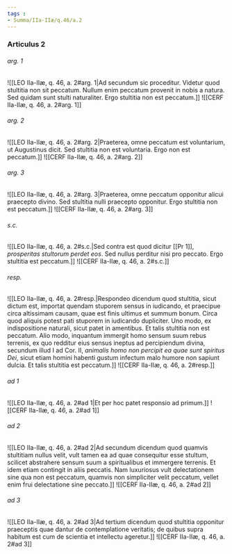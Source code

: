 ```yaml
---
tags : 
- Summa/IIa-IIæ/q.46/a.2
---
```


### Articulus 2

###### arg. 1
![[LEO IIa-IIæ, q. 46, a. 2#arg. 1|Ad secundum sic proceditur. Videtur quod stultitia non sit peccatum. Nullum enim peccatum provenit in nobis a natura. Sed quidam sunt stulti naturaliter. Ergo stultitia non est peccatum.]]
![[CERF IIa-IIæ, q. 46, a. 2#arg. 1]]

###### arg. 2
![[LEO IIa-IIæ, q. 46, a. 2#arg. 2|Praeterea, omne peccatum est voluntarium, ut Augustinus dicit. Sed stultitia non est voluntaria. Ergo non est peccatum.]]
![[CERF IIa-IIæ, q. 46, a. 2#arg. 2]]

###### arg. 3
![[LEO IIa-IIæ, q. 46, a. 2#arg. 3|Praeterea, omne peccatum opponitur alicui praecepto divino. Sed stultitia nulli praecepto opponitur. Ergo stultitia non est peccatum.]]
![[CERF IIa-IIæ, q. 46, a. 2#arg. 3]]

###### s.c.
![[LEO IIa-IIæ, q. 46, a. 2#s.c.|Sed contra est quod dicitur [[Pr 1]], *prosperitas stultorum perdet eos*. Sed nullus perditur nisi pro peccato. Ergo stultitia est peccatum.]]
![[CERF IIa-IIæ, q. 46, a. 2#s.c.]]

###### resp.
![[LEO IIa-IIæ, q. 46, a. 2#resp.|Respondeo dicendum quod stultitia, sicut dictum est, importat quendam stuporem sensus in iudicando, et praecipue circa altissimam causam, quae est finis ultimus et summum bonum. Circa quod aliquis potest pati stuporem in iudicando dupliciter. Uno modo, ex indispositione naturali, sicut patet in amentibus. Et talis stultitia non est peccatum. Alio modo, inquantum immergit homo sensum suum rebus terrenis, ex quo redditur eius sensus ineptus ad percipiendum divina, secundum illud I ad Cor. II, *animalis homo non percipit ea quae sunt spiritus Dei*, sicut etiam homini habenti gustum infectum malo humore non sapiunt dulcia. Et talis stultitia est peccatum.]]
![[CERF IIa-IIæ, q. 46, a. 2#resp.]]

###### ad 1
![[LEO IIa-IIæ, q. 46, a. 2#ad 1|Et per hoc patet responsio ad primum.]]
![[CERF IIa-IIæ, q. 46, a. 2#ad 1]]

###### ad 2
![[LEO IIa-IIæ, q. 46, a. 2#ad 2|Ad secundum dicendum quod quamvis stultitiam nullus velit, vult tamen ea ad quae consequitur esse stultum, scilicet abstrahere sensum suum a spiritualibus et immergere terrenis. Et idem etiam contingit in aliis peccatis. Nam luxuriosus vult delectationem sine qua non est peccatum, quamvis non simpliciter velit peccatum, vellet enim frui delectatione sine peccato.]]
![[CERF IIa-IIæ, q. 46, a. 2#ad 2]]

###### ad 3
![[LEO IIa-IIæ, q. 46, a. 2#ad 3|Ad tertium dicendum quod stultitia opponitur praeceptis quae dantur de contemplatione veritatis; de quibus supra habitum est cum de scientia et intellectu ageretur.]]
![[CERF IIa-IIæ, q. 46, a. 2#ad 3]]

